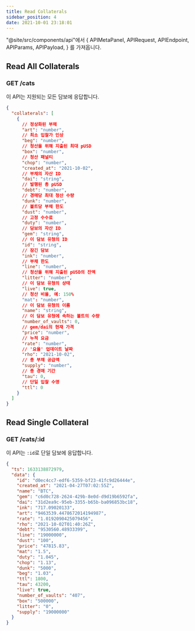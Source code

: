 ```yaml
---
title: Read Collaterals
sidebar_position: 4
date: 2021-10-01 23:18:01
---
```


"@site/src/components/api"에서  { APIMetaPanel, APIRequest, APIEndpoint, APIParams, APIPayload, } 를 가져옵니다.

## Read All Collaterals

### GET /cats

이 API는 지원되는 모든 담보에 응답합니다.

<APIEndpoint base="https://leaf-api.pando.im/api" url="/cats" />

<APIMetaPanel />

<APIRequest title="Read supported assets" method="GET" isPublic base="https://leaf-api.pando.im/api" url='/cats' />

```json title="Response"
{
  "collaterals": [
    {
      // 정상화된 부채
      "art": "number",
      // 최소 입찰가 인상
      "beg": "number",
      // 청산을 위해 지출된 최대 pUSD
      "box": "number",
      // 청산 패널티
      "chop": "number",
      "created_at": "2021-10-02",
      // 부채의 자산 ID
      "dai": "string",
      // 발행된 총 pUSD
      "debt": "number",
      // 경매당 최대 청산 수량
      "dunk": "number",
      // 볼트당 부채 한도
      "dust": "number",
      // 고정 수수료
      "duty": "number",
      // 담보의 자산 ID
      "gem": "string",
      // 이 담보 유형의 ID
      "id": "string",
      // 잠긴 담보
      "ink": "number",
      // 부채 한도
      "line": "number",
      // 청산을 위해 지출된 pUSD의 잔액
      "litter": "number",
      // 이 담보 유형의 상태
      "live": true,
      // 청산 비율, 예: 150%
      "mat": "number",
      // 이 담보 유형의 이름
      "name": "string",
      // 이 담보 유형에 속하는 볼트의 수량
      "number_of_vaults": 0,
      // gem/dai의 현재 가격
      "price": "number",
      // 누적 요금
      "rate": "number",
      // '요율' 업데이트 날짜
      "rho": "2021-10-02",
      // 총 부채 공급액
      "supply": "number",
      // 총 경매 기간
      "tau": 0,
      // 단일 입찰 수명
      "ttl": 0
    }
  ]
}
```

## Read Single Collateral

### GET /cats/:id

이 API는 `:id`로 단일 담보에 응답합니다.

<APIEndpoint base="https://leaf-api.pando.im/api" url="/cats/:id" />

<APIMetaPanel />

<APIParams p-id="the collateral id" p-id-required="{true}" />

<APIRequest title="Read one collateral by ID" method="GET" isPublic base="https://leaf-api.pando.im/api" url='/cats/d0ec4cc7-edf6-5359-bf23-41fc9d26444e' />

```json title="Response"
{
  "ts": 1633138872979,
  "data": {
    "id": "d0ec4cc7-edf6-5359-bf23-41fc9d26444e",
    "created_at": "2021-04-27T07:02:55Z",
    "name": "BTC",
    "gem": "c6d0c728-2624-429b-8e0d-d9d19b6592fa",
    "dai": "31d2ea9c-95eb-3355-b65b-ba096853bc18",
    "ink": "717.09020133",
    "art": "9463539.4478672014194987",
    "rate": "1.0192090425079456",
    "rho": "2021-10-02T01:40:26Z",
    "debt": "9530560.48933399",
    "line": "19000000",
    "dust": "100",
    "price": "47815.83",
    "mat": "1.5",
    "duty": "1.045",
    "chop": "1.13",
    "dunk": "5000",
    "beg": "1.03",
    "ttl": 1800,
    "tau": 43200,
    "live": true,
    "number_of_vaults": "407",
    "box": "500000",
    "litter": "0",
    "supply": "19000000"
  }
}
```
